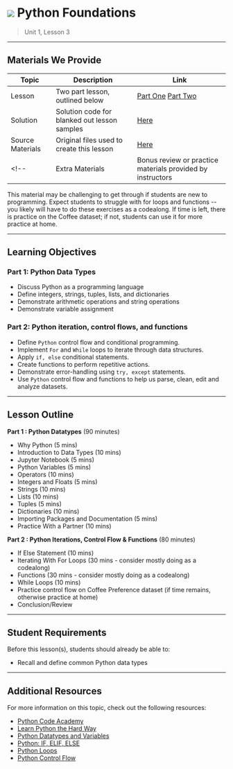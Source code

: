 # ![](https://ga-dash.s3.amazonaws.com/production/assets/logo-9f88ae6c9c3871690e33280fcf557f33.png) Python Foundations

> Unit 1, Lesson 3

---

## Materials We Provide

| Topic | Description | Link |
| --- | --- | --- |
| Lesson | Two part lesson, outlined below | [Part One](python-dtypes.ipynb) [Part Two](python-controlflow.ipynb)|
| Solution  | Solution code for blanked out lesson samples | [Here](./solution-code/python-dtypes-controlflow-solution.ipynb) |
| Source Materials | Original files used to create this lesson | [Here](./assets/originals/) |
<!--| Extra Materials | Bonus review or practice materials provided by instructors | [Here](./assets/bonus/) |-->

This material may be challenging to get through if students are new to programming. Expect students to struggle with for loops and functions -- you likely will have to do these exercises as a codealong. If time is left, there is practice on the Coffee dataset; if not, students can use it for more practice at home.

---

## Learning Objectives

### Part 1: Python Data Types
 
- Discuss Python as a programming language
- Define integers, strings, tuples, lists, and dictionaries
- Demonstrate arithmetic operations and string operations
- Demonstrate variable assignment 

### Part 2: Python iteration, control flows, and functions
 
- Define `Python` control flow and conditional programming.  
- Implement `For` and `While` loops to iterate through data structures.
- Apply `if, else` conditional statements.
- Create functions to perform repetitive actions.
- Demonstrate error-handling using `try, except` statements.
- Use `Python` control flow and functions to help us parse, clean, edit and analyze datasets.

---

## Lesson Outline

**Part 1 : Python Datatypes** (90 minutes)
- Why Python (5 mins)
- Introduction to Data Types (10 mins)
- Jupyter Notebook (5 mins)
- Python Variables (5 mins)
- Operators (10 mins)
- Integers and Floats (5 mins)
- Strings (10 mins)
- Lists (10 mins)
- Tuples (5 mins)
- Dictionaries (10 mins)
- Importing Packages and Documentation (5 mins)
- Practice With a Partner (10 mins)

**Part 2 : Python Iterations, Control Flow & Functions** (80 minutes)
- If Else Statement (10 mins)
- Iterating With For Loops (30 mins - consider mostly doing as a codealong)
- Functions (30 mins - consider mostly doing as a codealong)
- While Loops (10 mins)
- Practice control flow on Coffee Preference dataset (if time remains, otherwise practice at home)
- Conclusion/Review

---

## Student Requirements

Before this lesson(s), students should already be able to:

- Recall and define common Python data types

----

## Additional Resources

For more information on this topic, check out the following resources:

- [Python Code Academy](https://www.codecademy.com/learn/python)
- [Learn Python the Hard Way](https://learnpythonthehardway.org)
- [Python Datatypes and Variables](http://www.python-course.eu/variables.php)
- [Python: IF, ELIF, ELSE](https://www.tutorialspoint.com/python/python_if_else.htm)
- [Python Loops](https://www.tutorialspoint.com/python/python_loops.htm)
- [Python Control Flow](https://python.swaroopch.com/control_flow.html)
